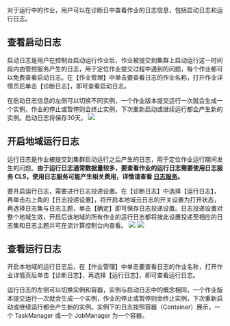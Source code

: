 对于运行中的作业，用户可以在诊断日中查看作业的日志信息，包括启动日志和运行日志。

## 查看启动日志
启动日志是用户在控制台启动运行作业后，作业被提交到集群上启动运行这一时间段内由管控服务产生的日志，用于定位作业提交过程中遇到的问题，每个作业都可以免费查看启动日志。在【作业管理】中单击要查看日志的作业名称，打开作业详情页后单击【诊断日志】，即可查看启动日志。

在启动日志信息的左侧可以切换不同实例，一个作业版本提交运行一次就会生成一个实例，作业的停止或暂停则会终止实例，下次重新启动或继续运行都会产生新的实例。启动日志将保存30天。
![](https://main.qcloudimg.com/raw/7134cde849aef9d595fa95d96e8451a2.png)

## 开启地域运行日志
运行日志是作业被提交到集群启动运行之后产生的日志，用于定位作业运行期间发生的问题。**由于运行日志通常数据量较多，要查看作业的运行日志需要使用日志服务 CLS，使用日志服务可能产生相关费用，详情请查看 [日志服务](https://cloud.tencent.com/document/product/614)。**

要开启运行日志，需要进行日志投递设置。在【诊断日志】中选择【运行日志】，再单击右上角的【日志投递设置】，将开启本地域云日志的开关设置为打开状态，再选择日志集与日志主题，单击【确定】即可保存日志投递设置。日志投递设置对整个地域生效，开启后该地域的所有作业的运行日志都将按此设置投递至相应的日志集和日志主题并可在流计算控制台内查看。
![](https://main.qcloudimg.com/raw/a312d438d9b1ad483a2ae5ce669e386a.png)
![](https://main.qcloudimg.com/raw/982e68d98b2c82fe6fee81570cbe881d.png)

## 查看运行日志
开启本地域的运行日志后，在【作业管理】中单击要查看日志的作业名称，打开作业详情页后单击【诊断日志】，再选择【运行日志】，即可查看运行日志。

运行日志的左侧可以切换实例和容器，实例与启动日志中的概念相同，一个作业版本提交运行一次就会生成一个实例，作业的停止或暂停则会终止实例，下次重新启动或继续运行都会产生新的实例。实例下的日志按照容器（Container）展示，一个 TaskManager 或一个 JobManager 为一个容器。

